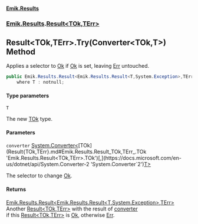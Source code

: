 #### [Emik.Results](index.md 'index')
### [Emik.Results](Emik.Results.md 'Emik.Results').[Result&lt;TOk,TErr&gt;](Result{TOk,TErr}.md 'Emik.Results.Result<TOk,TErr>')

## Result<TOk,TErr>.Try<T>(Converter<TOk,T>) Method

Applies a selector to [Ok](Result{TOk,TErr}.Ok.md 'Emik.Results.Result<TOk,TErr>.Ok') if [Ok](Result{TOk,TErr}.Ok.md 'Emik.Results.Result<TOk,TErr>.Ok') is set, leaving [Err](Result{TOk,TErr}.Err.md 'Emik.Results.Result<TOk,TErr>.Err') untouched.

```csharp
public Emik.Results.Result<Emik.Results.Result<T,System.Exception>,TErr> Try<T>(System.Converter<TOk,T> converter)
    where T : notnull;
```
#### Type parameters

<a name='Emik.Results.Result_TOk,TErr_.Try_T_(System.Converter_TOk,T_).T'></a>

`T`

The new [TOk](Result{TOk,TErr}.md#Emik.Results.Result_TOk,TErr_.TOk 'Emik.Results.Result<TOk,TErr>.TOk') type.
#### Parameters

<a name='Emik.Results.Result_TOk,TErr_.Try_T_(System.Converter_TOk,T_).converter'></a>

`converter` [System.Converter&lt;](https://docs.microsoft.com/en-us/dotnet/api/System.Converter-2 'System.Converter`2')[TOk](Result{TOk,TErr}.md#Emik.Results.Result_TOk,TErr_.TOk 'Emik.Results.Result<TOk,TErr>.TOk')[,](https://docs.microsoft.com/en-us/dotnet/api/System.Converter-2 'System.Converter`2')[T](Result{TOk,TErr}.Try{T}(Converter{TOk,T}).md#Emik.Results.Result_TOk,TErr_.Try_T_(System.Converter_TOk,T_).T 'Emik.Results.Result<TOk,TErr>.Try<T>(System.Converter<TOk,T>).T')[&gt;](https://docs.microsoft.com/en-us/dotnet/api/System.Converter-2 'System.Converter`2')

The selector to change [Ok](Result{TOk,TErr}.Ok.md 'Emik.Results.Result<TOk,TErr>.Ok').

#### Returns
[Emik.Results.Result&lt;](Result{TOk,TErr}.md 'Emik.Results.Result<TOk,TErr>')[Emik.Results.Result&lt;](Result{TOk,TErr}.md 'Emik.Results.Result<TOk,TErr>')[T](Result{TOk,TErr}.Try{T}(Converter{TOk,T}).md#Emik.Results.Result_TOk,TErr_.Try_T_(System.Converter_TOk,T_).T 'Emik.Results.Result<TOk,TErr>.Try<T>(System.Converter<TOk,T>).T')[,](Result{TOk,TErr}.md 'Emik.Results.Result<TOk,TErr>')[System.Exception](https://docs.microsoft.com/en-us/dotnet/api/System.Exception 'System.Exception')[&gt;](Result{TOk,TErr}.md 'Emik.Results.Result<TOk,TErr>')[,](Result{TOk,TErr}.md 'Emik.Results.Result<TOk,TErr>')[TErr](Result{TOk,TErr}.md#Emik.Results.Result_TOk,TErr_.TErr 'Emik.Results.Result<TOk,TErr>.TErr')[&gt;](Result{TOk,TErr}.md 'Emik.Results.Result<TOk,TErr>')  
Another [Result&lt;TOk,TErr&gt;](Result{TOk,TErr}.md 'Emik.Results.Result<TOk,TErr>') with the result of [converter](Result{TOk,TErr}.Try{T}(Converter{TOk,T}).md#Emik.Results.Result_TOk,TErr_.Try_T_(System.Converter_TOk,T_).converter 'Emik.Results.Result<TOk,TErr>.Try<T>(System.Converter<TOk,T>).converter')  
if this [Result&lt;TOk,TErr&gt;](Result{TOk,TErr}.md 'Emik.Results.Result<TOk,TErr>') is [Ok](Result{TOk,TErr}.Ok.md 'Emik.Results.Result<TOk,TErr>.Ok'), otherwise [Err](Result{TOk,TErr}.Err.md 'Emik.Results.Result<TOk,TErr>.Err').